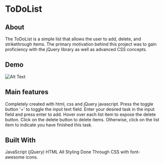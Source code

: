 # ToDoList

About
---
The ToDoList is a simple list that allows the user to add, delete, and strikethrough items. The primary motivation behind this project was to gain proficiency with the jQuery library as well as advanced CSS concepts.

Demo
---
![Alt Text](https://gfycat.com/raggedmisguidedbergerpicard)

Main features
---
Completely created with html, css and jQuery javascript. Press the toggle button '+' to toggle the input text field. Enter your desired task in the input field and press enter to add. Hover over each list item to expose the delete button. Click on the delete button to delete items. Otherwise, click on the list item to indicate you have finished this task.

Built With
---
JavaScript (jQuery) HTML All Styling Done Through CSS with font-awesome icons. 
